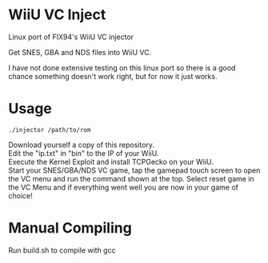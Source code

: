 # WiiU VC Inject
Linux port of FIX94's WiiU VC injector

Get SNES, GBA and NDS files into WiiU VC.

I have not done extensive testing on this linux port so there is a good chance something doesn't work right, but for now it just works.

# Usage
`./injector /path/to/rom`

Download yourself a copy of this repository.  
Edit the "ip.txt" in "bin" to the IP of your WiiU.  
Execute the Kernel Exploit and install TCPGecko on your WiiU.  
Start your SNES/GBA/NDS VC game, tap the gamepad touch screen to open the VC menu and run the command shown at the top.
Select reset game in the VC Menu and if everything went well you are now in your game of choice! 

# Manual Compiling
Run build.sh to compile with gcc

